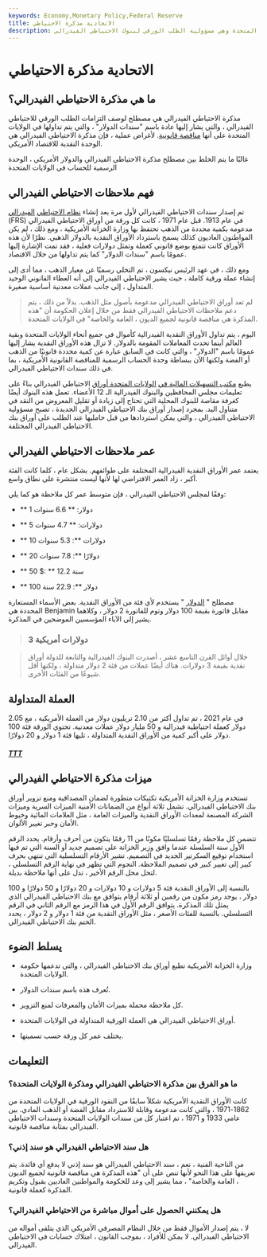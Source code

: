 ```yaml
---
keywords: Economy,Monetary Policy,Federal Reserve
title: الاتحادية مذكرة الاحتياطي
description: يتم تداول أوراق الاحتياطي الفيدرالي ، أو الأوراق النقدية ، كعملة قانونية في الولايات المتحدة وهي مسؤولية الطلب الورقي لبنوك الاحتياطي الفيدرالي.
---
```


# الاتحادية مذكرة الاحتياطي
## ما هي مذكرة الاحتياطي الفيدرالي؟

مذكرة الاحتياطي الفيدرالي هي مصطلح لوصف التزامات الطلب الورقي للاحتياطي الفيدرالي ، والتي يشار إليها عادة باسم "سندات الدولار" ، والتي يتم تداولها في الولايات المتحدة على أنها [مناقصة قانونية](/legal-tender). لأغراض عملية ، فإن مذكرة الاحتياطي الفيدرالي هي الوحدة النقدية للاقتصاد الأمريكي.

غالبًا ما يتم الخلط بين مصطلح مذكرة الاحتياطي الفيدرالي والدولار الأمريكي ، الوحدة الرسمية للحساب في الولايات المتحدة

## فهم ملاحظات الاحتياطي الفيدرالي

تم إصدار سندات الاحتياطي الفيدرالي لأول مرة بعد إنشاء [نظام الاحتياطي](/federalreservebank) [الفيدرالي](/federalreservebank) (FRS) في عام 1913. قبل عام 1971 ، كانت كل ورقة من أوراق الاحتياطي الفيدرالي مدعومة بكمية محددة من الذهب تحتفظ بها وزارة الخزانة الأمريكية ، ومع ذلك ، لم يكن المواطنون العاديون كذلك يسمح باسترداد الأوراق النقدية بالدولار الذهبي. نظرًا لأن هذه الأوراق كانت تتمتع بوضع قانوني كعملة وتمثل دولارات فعلية ، فقد تمت الإشارة إليها عمومًا باسم "سندات الدولار" كما يتم تداولها من خلال الاقتصاد.

ومع ذلك ، في عهد الرئيس نيكسون ، تم التخلي رسميًا عن معيار الذهب ، مما أدى إلى إنشاء عملة ورقية كاملة ، حيث يشير الاحتياطي الفيدرالي إلى أنه العطاء القانوني الوحيد المتداول ، إلى جانب عملات معدنية أساسية صغيرة.

> لم تعد أوراق الاحتياطي الفيدرالي مدعومة بأصول مثل الذهب. بدلاً من ذلك ، يتم دعم ملاحظات الاحتياطي الفيدرالي فقط من خلال إعلان الحكومة أن "هذه المذكرة هي مناقصة قانونية لجميع الديون ، العامة والخاصة" في الولايات المتحدة.

>

اليوم ، يتم تداول الأوراق النقدية الفيدرالية كأموال في جميع أنحاء الولايات المتحدة وبقية العالم أينما تحدث المعاملات المقومة بالدولار. لا تزال هذه الأوراق النقدية يشار إليها عمومًا باسم "الدولار" ، والتي كانت في السابق عبارة عن كمية محددة قانونيًا من الذهب أو الفضة ولكنها الآن ببساطة وحدة الحساب الرسمية للمناقصة القانونية الأمريكية ، بما في ذلك سندات الاحتياطي الفيدرالي.

يطبع [مكتب التسهيلات المالية في](/ustreasury) [الولايات المتحدة أوراق](/ustreasury) الاحتياطي الفيدرالي بناءً على تعليمات مجلس المحافظين والبنوك الفيدرالية الـ 12 الأعضاء. تعمل هذه البنوك أيضًا كغرفة مقاصة للبنوك المحلية التي تحتاج إلى زيادة أو تقليل المعروض من النقد في متناول اليد. بمجرد إصدار أوراق بنك الاحتياطي الفيدرالي الجديدة ، تصبح مسؤولية الاحتياطي الفيدرالي ، والتي يمكن استردادها من قبل حامليها عند الطلب على أوراق بنك الاحتياطي الفيدرالي المختلفة.

## عمر ملاحظات الاحتياطي الفيدرالي

يعتمد عمر الأوراق النقدية الفيدرالية المختلفة على طوائفهم. بشكل عام ، كلما كانت الفئة أكبر ، زاد العمر الافتراضي لها لأنها ليست منتشرة على نطاق واسع.

وفقًا لمجلس الاحتياطي الفيدرالي ، فإن متوسط عمر كل ملاحظة هو كما يلي:

- ** 1 دولار: ** 6.6 سنوات

- ** 5 دولارات: ** 4.7 سنوات

- ** 10 دولارات **: 5.3 سنوات

- ** 20 دولارًا **: 7.8 سنوات

- ** 50 $: ** 12.2 سنة

- ** 100 دولار **: 22.9 سنة

مصطلح " [الدولار](/greenback) " يستخدم لأي فئة من الأوراق النقدية. بعض الأسماء المستعارة المحددة هي Benjamin مقابل فاتورة بقيمة 100 دولار وتوم للفاتورة 2 دولار ، وكلاهما يشير إلى الآباء المؤسسين الموضحين في المذكرة.

> ### 3 دولارات أمريكية

> خلال أوائل القرن التاسع عشر ، أصدرت البنوك الفيدرالية والتابعة للدولة أوراق نقدية بقيمة 3 دولارات. هناك أيضًا عملات من فئة 2 دولار متداولة ، ولكنها أقل شيوعًا من الفئات الأخرى.

>

## العملة المتداولة

في عام 2021 ، تم تداول أكثر من 2.10 تريليون دولار من العملة الأمريكية ، مع 2.05 دولار كعملة احتياطية فيدرالية و 50 مليار دولار عملات معدنية. تحتوي الورقة فئة 100 دولار على أكبر كمية من الأوراق النقدية المتداولة ، تليها فئة 1 دولار و 20 دولارًا.

<h5> <a href=""> TTT </a> </h5>

## ميزات مذكرة الاحتياطي الفيدرالي

تستخدم وزارة الخزانة الأمريكية تكتيكات متطورة لضمان المصداقية ومنع تزوير أوراق بنك الاحتياطي الفيدرالي. تشمل ثلاثة أنواع من الضمانات الأمنية الميزات السرية وميزات الشركة المصنعة لمعدات الأوراق النقدية والميزات العامة ، مثل العلامات المائية وخيوط الأمان وحبر تغيير الألوان.

تتضمن كل ملاحظة رقمًا تسلسليًا مكونًا من 11 رقمًا يتكون من أحرف وأرقام. يحدد الرقم الأول سنة السلسلة عندما وافق وزير الخزانة على تصميم جديد أو السنة التي تم فيها استخدام توقيع السكرتير الجديد في التصميم. تشير الأرقام التسلسلية التي تنتهي بحرف كبير إلى تغيير كبير في تصميم الملاحظة. النجوم التي تظهر في نهاية الرقم التسلسلي ، لتحل محل الرقم الأخير ، تدل على أنها ملاحظة بديلة.

بالنسبة إلى الأوراق النقدية فئة 5 دولارات و 10 دولارات و 20 دولارًا و 50 دولارًا و 100 دولار ، يوجد رمز مكون من رقمين أو ثلاثة أرقام يتوافق مع بنك الاحتياطي الفيدرالي الذي يمثل تلك المذكرة. يتوافق الرقم الأول في هذا الرمز مع الرقم الثاني في الرقم التسلسلي. بالنسبة للفئات الأصغر ، مثل الأوراق النقدية من فئة 1 دولار و 2 دولار ، يحدد الختم بنك الاحتياطي الفيدرالي.

## يسلط الضوء

- وزارة الخزانة الأمريكية تطبع أوراق بنك الاحتياطي الفيدرالي ، والتي تدعمها حكومة الولايات المتحدة.

- تُعرف هذه باسم سندات الدولار.

- كل ملاحظة محملة بميزات الأمان والمعرفات لمنع التزوير.

- أوراق الاحتياطي الفيدرالي هي العملة الورقية المتداولة في الولايات المتحدة.

- يختلف عمر كل ورقة حسب تسميتها.

## التعليمات

### ما هو الفرق بين مذكرة الاحتياطي الفيدرالي ومذكرة الولايات المتحدة؟

كانت الأوراق النقدية الأمريكية شكلاً سابقًا من النقود الورقية في الولايات المتحدة من 1862-1971 ، والتي كانت مدعومة وقابلة للاسترداد مقابل الفضة أو الذهب المادي. بين عامي 1933 و 1971 ، تم اعتبار كل من سندات الولايات المتحدة وسندات الاحتياطي الفيدرالي بمثابة مناقصة قانونية.

### هل سند الاحتياطي الفيدرالي هو سند إذني؟

من الناحية الفنية ، نعم ، سند الاحتياطي الفيدرالي هو سند إذني لا يدفع أي فائدة. يتم تعريفها على هذا النحو لأنها تنص على أن "هذه المذكرة هي مناقصة قانونية لجميع الديون ، العامة والخاصة" ، مما يشير إلى وعد للحكومة والمواطنين العاديين بقبول وتكريم المذكرة كعملة قانونية.

### هل يمكنني الحصول على أموال مباشرة من الاحتياطي الفيدرالي؟

لا ، يتم إصدار الأموال فقط من خلال النظام المصرفي الأمريكي الذي يتلقى أمواله من الاحتياطي الفيدرالي. لا يمكن للأفراد ، بموجب القانون ، امتلاك حسابات في الاحتياطي الفيدرالي.

